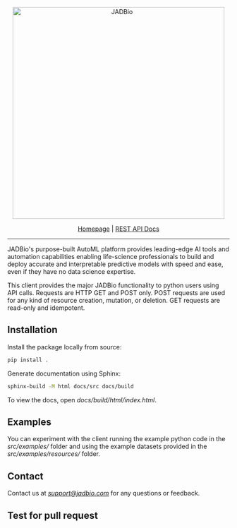 <p align="center">
    <a href="https://jadbio.com/">
        <img alt="JADBio" src="https://www.jadbio.com/jadbio/wp-content/uploads/github_logo/full_logo_rgb.svg" width="480">
    </a>
</p>

<p align="center">
    <a href="https://jadbio.com">Homepage</a> |
    <a href="https://support.jadbio.com/api/getting-started/general-approach/">REST API Docs</a>
</p>

***

JADBio's purpose-built AutoML platform provides leading-edge AI tools and automation capabilities enabling life-science 
professionals to build and deploy accurate and interpretable predictive models with speed and ease, even if they have no
data science expertise.

This client provides the major JADBio functionality to python users using API calls. Requests are HTTP GET and POST
only. POST requests are used for any kind of resource creation, mutation, or deletion. GET requests are read-only and
idempotent.

## Installation

Install the package locally from source:

```bash
pip install .
```

Generate documentation using Sphinx:

```bash
sphinx-build -M html docs/src docs/build
```

To view the docs, open *docs/build/html/index.html*.

## Examples

You can experiment with the client running the example python code in the *src/examples/* folder and using the example 
datasets provided in the *src/examples/resources/* folder.

## Contact

Contact us at *support@jadbio.com* for any questions or feedback.

## Test for pull request

